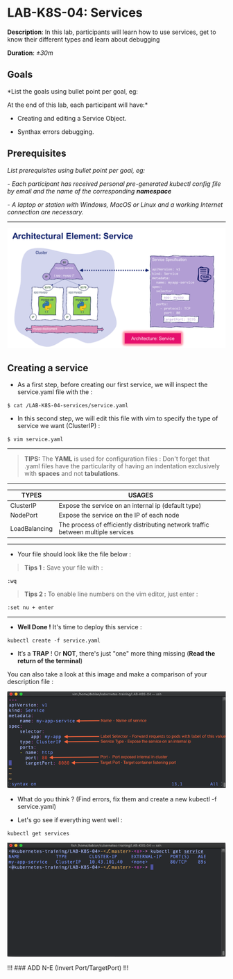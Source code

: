# LAB-K8S-04: Services

**Description**: In this lab, participants will learn how to use services, get to know their different types and learn about debugging

**Duration**: *±30m*

## Goals

*List the goals using bullet point per goal, eg:

At the end of this lab, each participant will have:*

- Creating and editing a Service Object.

- Synthax errors debugging.


## Prerequisites

*List prerequisites using bullet point per goal, eg:*

*- Each participant has received personal pre-generated kubectl config file by email and the name of the corresponding **namespace***

*- A laptop or station with Windows, MacOS or Linux and a working Internet connection are necessary.*

---

![Arch](./img/00-service.png)

## Creating a service

-   As a first step, before creating our first service, we will inspect the service.yaml file with the :
    
    
```
$ cat /LAB-K8S-04-services/service.yaml
```

-   In this second step, we will edit this file with vim to specify the type of service we want (ClusterIP) :
    
```
$ vim service.yaml
```
---
> **TIPS:** The **YAML** is used for configuration files :
> Don't forget that .yaml files have the particularity of having an indentation exclusively with **spaces** and not **tabulations**.
---
| TYPES | USAGES |
|--|--|
| ClusterIP | Expose the service on an internal ip (default type) |
| NodePort | Expose the service on the IP of each node |
| LoadBalancing | The process of efficiently distributing network traffic between multiple services |

---
-   Your file should look like the file below :
    


>**Tips 1 :** Save your file with :
```
:wq
```

>**Tips 2 :** To enable line numbers on the vim editor, just enter :

```
:set nu + enter
```
---
-   **Well Done !** It's time to deploy this service :
    

```
kubectl create -f service.yaml
```

-   It’s a **TRAP** ! Or **NOT**, there's just "one" more thing missing (**Read the return of the terminal**) 

You can also take a look at this image and make a comparison of your description file :
    
![Plan](./img/02-service.png)

-   What do you think ? (Find errors, fix them and create a new kubectl -f service.yaml)

-   Let's go see if everything went well :
    
```
kubectl get services
```

![Get service](./img/04-service.png)


!!! ### ADD N-E (Invert Port/TargetPort) !!!  
